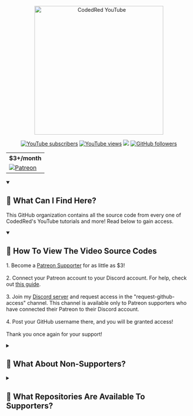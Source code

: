 <p align="center">
  <a href="https://github.com/CodedRedYT"><img width="350" src="https://imgur.com/iejLDz7.png" alt="CodedRed YouTube"></a> 
</p>
<p align="center">
      <a href="https://www.youtube.com/c/codedred?sub_confirmation=1">
         <img alt="YouTube subscribers" title="Subscribe to my YouTube channel" src="https://custom-icon-badges.demolab.com/youtube/channel/subscribers/UC_kPUW3XPrCCRT9a4Pnf1Tg?color=%23E05D44&label=SUBSCRIBE&logo=video&logoColor=white&style=for-the-badge&labelColor=CE4630"/></a> 
      <a href="https://www.youtube.com/c/codedred">
         <img alt="YouTube views" title="YouTube views" src="https://custom-icon-badges.demolab.com/youtube/channel/views/UC_kPUW3XPrCCRT9a4Pnf1Tg?color=%23E1AD0E&logo=eye&logoColor=white&style=for-the-badge&labelColor=C79600"/></a> 
   <a href="https://discord.gg/gqwtqX3" title="Join CodedRed's Discussion & Support Server on Discord">
    <img src="https://img.shields.io/discord/365315337240969226?color=7289DA&logo=discord&logoColor=white&style=for-the-badge"/></a>
      <a href="https://github.com/CodedRedGIT?tab=followers">
         <img alt="GitHub followers" title="Follow me on GitHub" src="https://custom-icon-badges.demolab.com/github/followers/CodedRedGit?color=236ad3&labelColor=1155ba&style=for-the-badge&logo=person-add&label=Follow&logoColor=white"/></a>
</p>

<table align="center">
    <tr>
      <th>$3+/month</th>
    </tr>
    <tr>
      <td>
        <a href="https://www.patreon.com/codedred?fan_landing=true&view_as=public"><img src="https://custom-icon-badges.demolab.com/badge/-patreon-D90368?style=for-the-badge&logo=mention" alt="Patreon" /></a>
      </td>
    </tr>
</table>
  
<details open>
  <summary><h2>🔐 What Can I Find Here?</h2></summary>
  <p>
    This GitHub organization contains all the source code from every one of CodedRed's YouTube tutorials and more! Read below to gain access.
  </p>
</details>

<details open>
  <summary><h2>🔎 How To View The Video Source Codes</h2></summary>
  <p> 
    1. Become a <a href="https://www.patreon.com/codedred?fan_landing=true&view_as=public">Patreon Supporter</a> for as little as $3! 
    <br><br>
    2. Connect your Patreon account to your Discord account. For help, check out <a href="https://support.patreon.com/hc/en-us/articles/212052266-How-do-I-connect-Discord-to-Patreon-Patron-">this guide</a>.
    <br><br>
    3. Join my <a href="https://discord.gg/gqwtqX3">Discord server</a> and request access in the "request-github-access" channel. This channel is available only to Patreon supporters who have connected their Patreon to their Discord account.
    <br><br>
    4. Post your GitHub username there, and you will be granted access!
    <br><br>
    Thank you once again for your support!
  </p>
</details>

<details closed>
  <summary><h2>🎁 What About Non-Supporters?</h2></summary>
  Currently, only Patreon subscribers can view the YouTube video tutorial source code. However, I will be posting free content here soon! Stay tuned!
</details>

<details closed>
  <summary><h2>💌 What Repositories Are Available To Supporters?</h2></summary>
  Depending on your level of support, you will receive access to certain repositories. <br>
  <img src="https://imgur.com/V3pWdrC.png">
</details>
